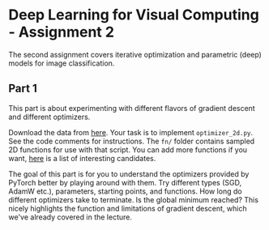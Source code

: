 
# Deep Learning for Visual Computing - Assignment 2

The second assignment covers iterative optimization and parametric (deep) models for image classification.

## Part 1

This part is about experimenting with different flavors of gradient descent and different optimizers.

Download the data from [here](https://github.com/theitzin/dlvc2020/tree/master/assignments/assignment2). Your task is to implement `optimizer_2d.py`. See the code comments for instructions. The `fn/` folder contains sampled 2D functions for use with that script. You can add more functions if you want, [here](https://www.sfu.ca/~ssurjano/optimization.html) is a list of interesting candidates.

The goal of this part is for you to understand the optimizers provided by PyTorch better by playing around with them. Try different types (SGD, AdamW etc.), parameters, starting points, and functions. How long do different optimizers take to terminate. Is the global minimum reached? This nicely highlights the function and limitations of gradient descent, which we've already covered in the lecture.

